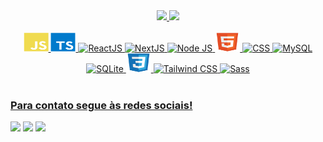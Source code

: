 <div align="center">
  <a href="https://github.com/ARCFives">
  <img height="180em" src="https://github-readme-stats.vercel.app/api?username=ARCFives&show_icons=true&theme=cobalt&include_all_commits=true&count_private=true"/>
  <img height="180em" src="https://github-readme-stats.vercel.app/api/top-langs/?username=ARCFives&layout=compact&langs_count=6&theme=cobalt"/>
</div>
<div style="display: inline_block"
align="center"><br>
  <img text-align="center" alt="Js" height="30" width="40" src="https://raw.githubusercontent.com/devicons/devicon/master/icons/javascript/javascript-plain.svg">
  <img text-align="center" alt="Js" height="30" width="40" src="https://raw.githubusercontent.com/devicons/devicon/master/icons/typescript/typescript-original.svg">
  <img text-align="center" alt="ReactJS" height="30" width="40" src="https://cdn.jsdelivr.net/gh/devicons/devicon/icons/react/react-original.svg">
  <img text-align="center" alt="NextJS" height="30" width="40" src="https://cdn.jsdelivr.net/gh/devicons/devicon/icons/nextjs/nextjs-original.svg">
  <img text-align="center" alt="Node JS" height="30" width="40" src="https://cdn.jsdelivr.net/gh/devicons/devicon/icons/nodejs/nodejs-plain-wordmark.svg" />
  <img text-align="center" alt="HTML" height="30" width="40" src="https://raw.githubusercontent.com/devicons/devicon/master/icons/html5/html5-original.svg">
  <img text-align="center" alt="CSS" height="30" width="40" src="https://cdn.jsdelivr.net/gh/devicons/devicon/icons/git/git-original.svg">
  <img text-align="center" alt="MySQL" height="30" width="40" src="https://cdn.jsdelivr.net/gh/devicons/devicon/icons/mysql/mysql-original.svg" />
  <img text-align="center" alt="SQLite" height="30" width="40" src="https://cdn.jsdelivr.net/gh/devicons/devicon/icons/sqlite/sqlite-original-wordmark.svg" />
  <img text-align="center" alt="CSS" height="30" width="40" src="https://raw.githubusercontent.com/devicons/devicon/master/icons/css3/css3-original.svg">
  <img text-align="center" alt="Tailwind CSS" height="30" width="40" src="https://cdn.jsdelivr.net/gh/devicons/devicon/icons/tailwindcss/tailwindcss-plain.svg">
  <img text-align="center" alt="Sass" height="30" width="40" src="https://cdn.jsdelivr.net/gh/devicons/devicon/icons/sass/sass-original.svg" />
</div>
 
 <br>
 
  ### Para contato segue às redes sociais!
 
<div> 

  <a href="https://instagram.com/guh_vieira5555" target="_blank"><img src="https://img.shields.io/badge/-Instagram-%23E4405F?style=for-the-badge&logo=instagram&logoColor=white" /></a> 
  <a href = "mailto:gustavo.leste@hotmail.com" target="_blank"> <img src="https://img.shields.io/badge/Microsoft_Outlook-0078D4?style=for-the-badge&logo=microsoft-outlook&logoColor=white"/></a>
  <a href="https://www.linkedin.com/in/gustavo-vieira-frontdev/" target="_blank"><img src="https://img.shields.io/badge/-LinkedIn-%230077B5?style=for-the-badge&logo=linkedin&logoColor=white" /></a> 
 
</div>
